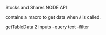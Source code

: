 Stocks and Shares NODE API

contains a macro to get data when / is called.

getTableData 
    2 inputs 
        -query text
        -filter
        